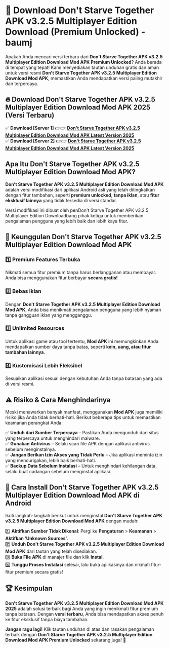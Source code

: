 # 🎯 Download Don't Starve Together APK v3.2.5 Multiplayer Edition Download (Premium Unlocked) -  baumj

Apakah Anda mencari versi terbaru dari **Don't Starve Together APK v3.2.5 Multiplayer Edition Download Mod APK Premium Unlocked**? Anda berada di tempat yang tepat! Kami menyediakan tautan unduhan gratis dan aman untuk versi resmi **Don't Starve Together APK v3.2.5 Multiplayer Edition Download Mod APK**, memastikan Anda mendapatkan versi paling mutakhir dan terpercaya.

## 🔥 Download Don't Starve Together APK v3.2.5 Multiplayer Edition Download Mod APK 2025 (Versi Terbaru)

✅ **Download [Server 1]** 👉👉 [**Don't Starve Together APK v3.2.5 Multiplayer Edition Download Mod APK Latest Version 2025**](https://momento.my/?title=Don't_Starve_Together_APK_v3.2.5_Multiplayer_Edition_Download)  
✅ **Download [Server 2]** 👉👉 [**Don't Starve Together APK v3.2.5 Multiplayer Edition Download Mod APK Latest Version 2025**](https://momento.my/?title=Don't_Starve_Together_APK_v3.2.5_Multiplayer_Edition_Download)  

## Apa Itu Don't Starve Together APK v3.2.5 Multiplayer Edition Download Mod APK?

**Don't Starve Together APK v3.2.5 Multiplayer Edition Download Mod APK** adalah versi modifikasi dari aplikasi Android asli yang telah ditingkatkan dengan fitur tambahan, seperti **premium unlocked**, **tanpa iklan**, atau **fitur eksklusif lainnya** yang tidak tersedia di versi standar.

Versi modifikasi ini dibuat oleh penDon't Starve Together APK v3.2.5 Multiplayer Edition Downloadbang pihak ketiga untuk memberikan pengalaman pengguna yang lebih baik dan lebih kaya fitur.

## 🎯 Keunggulan Don't Starve Together APK v3.2.5 Multiplayer Edition Download Mod APK

### 1️⃣ Premium Features Terbuka
Nikmati semua fitur premium tanpa harus berlangganan atau membayar. Anda bisa menggunakan fitur berbayar **secara gratis!**

### 2️⃣ Bebas Iklan
Dengan **Don't Starve Together APK v3.2.5 Multiplayer Edition Download Mod APK**, Anda bisa menikmati pengalaman pengguna yang lebih nyaman tanpa gangguan iklan yang mengganggu.

### 3️⃣ Unlimited Resources
Untuk aplikasi game atau tool tertentu, **Mod APK** ini memungkinkan Anda mendapatkan sumber daya tanpa batas, seperti **koin, uang, atau fitur tambahan lainnya**.

### 4️⃣ Kustomisasi Lebih Fleksibel
Sesuaikan aplikasi sesuai dengan kebutuhan Anda tanpa batasan yang ada di versi resmi.

## ⚠️ Risiko & Cara Menghindarinya

Meski menawarkan banyak manfaat, menggunakan **Mod APK** juga memiliki risiko jika Anda tidak berhati-hati. Berikut beberapa tips untuk memastikan keamanan perangkat Anda:

✅ **Unduh dari Sumber Terpercaya** – Pastikan Anda mengunduh dari situs yang terpercaya untuk menghindari malware.  
✅ **Gunakan Antivirus** – Selalu scan file APK dengan aplikasi antivirus sebelum menginstalnya.  
✅ **Jangan Berikan Izin Akses yang Tidak Perlu** – Jika aplikasi meminta izin yang mencurigakan, lebih baik berhati-hati.  
✅ **Backup Data Sebelum Instalasi** – Untuk menghindari kehilangan data, selalu buat cadangan sebelum menginstal aplikasi.

## 📌 Cara Install Don't Starve Together APK v3.2.5 Multiplayer Edition Download Mod APK di Android

Ikuti langkah-langkah berikut untuk menginstal **Don't Starve Together APK v3.2.5 Multiplayer Edition Download Mod APK** dengan mudah:

1️⃣ **Aktifkan Sumber Tidak Dikenal**: Pergi ke **Pengaturan** > **Keamanan** > **Aktifkan 'Unknown Sources'**.  
2️⃣ **Unduh Don't Starve Together APK v3.2.5 Multiplayer Edition Download Mod APK** dari tautan yang telah disediakan.  
3️⃣ **Buka File APK** di manajer file dan klik **Instal**.  
4️⃣ **Tunggu Proses Instalasi** selesai, lalu buka aplikasinya dan nikmati fitur-fitur premium secara gratis!

## 🏆 Kesimpulan

**Don't Starve Together APK v3.2.5 Multiplayer Edition Download Mod APK 2025** adalah solusi terbaik bagi Anda yang ingin menikmati fitur premium tanpa batasan. Dengan **versi terbaru**, Anda bisa mendapatkan akses penuh ke fitur eksklusif tanpa biaya tambahan.

**Jangan ragu lagi!** Klik tautan unduhan di atas dan rasakan pengalaman terbaik dengan **Don't Starve Together APK v3.2.5 Multiplayer Edition Download Mod APK Premium Unlocked** sekarang juga! 🚀
